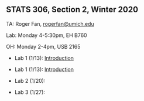 ## STATS 306, Section 2, Winter 2020

TA: Roger Fan, rogerfan@umich.edu

Lab: Monday 4-5:30pm, EH B760

OH: Monday 2-4pm, USB 2165 


- Lab 1 (1/13): [Introduction](https://github.com/rogerfan/stats306_w20/blob/master/labs/stats306_lab1.ipynb)
- Lab 1 (1/13): <a href="https://raw.githubusercontent.com/rogerfan/stats306_w20/master/labs/stats306_lab1.ipynb">Introduction</a>

- Lab 2 (1/20):
- Lab 3 (1/27):
